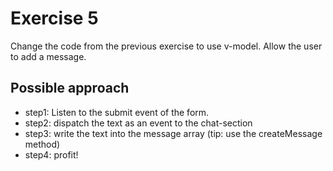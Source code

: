 # Exercise 5

Change the code from the previous exercise to use v-model.
Allow the user to add a message.

## Possible approach

- step1: Listen to the submit event of the form. 
- step2: dispatch the text as an event to the chat-section
- step3: write the text into the message array (tip: use the createMessage method)
- step4: profit!
